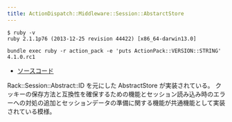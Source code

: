 ```yaml
---
title: ActionDispatch::Middleware::Session::AbstarctStore
---
```


```
$ ruby -v
ruby 2.1.1p76 (2013-12-25 revision 44422) [x86_64-darwin13.0]
```

```
bundle exec ruby -r action_pack -e 'puts ActionPack::VERSION::STRING'
4.1.0.rc1
```

* [ソースコード](https://github.com/rails/rails/blob/v4.1.0.rc1/actionpack/lib/action_dispatch/middleware/session/abstract_store.rb)

Rack::Session::Abstract::ID を元にした AbstractStore が実装されている。
クッキーの保存方法と互換性を確保するための機能とセッション読み込み時のエラーへの対処の追加とセッションデータの準備に関する機能が共通機能として実装されている模様。
